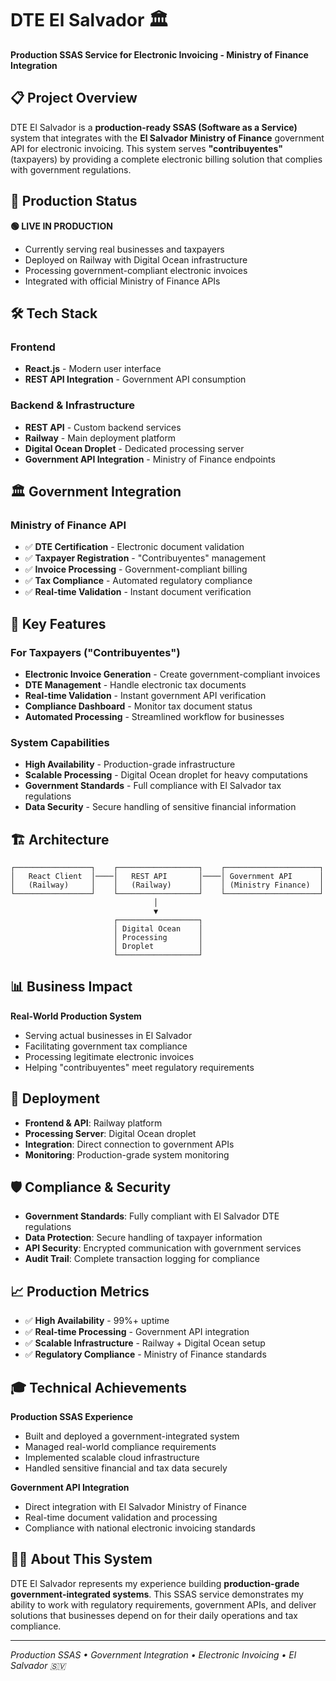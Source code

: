 # DTE El Salvador 🏛️

**Production SSAS Service for Electronic Invoicing - Ministry of Finance Integration**

## 📋 Project Overview

DTE El Salvador is a **production-ready SSAS (Software as a Service)** system that integrates with the **El Salvador Ministry of Finance** government API for electronic invoicing. This system serves **"contribuyentes"** (taxpayers) by providing a complete electronic billing solution that complies with government regulations.

## 🚀 Production Status

**🟢 LIVE IN PRODUCTION**
- Currently serving real businesses and taxpayers
- Deployed on Railway with Digital Ocean infrastructure
- Processing government-compliant electronic invoices
- Integrated with official Ministry of Finance APIs

## 🛠️ Tech Stack

### Frontend
- **React.js** - Modern user interface
- **REST API Integration** - Government API consumption

### Backend & Infrastructure
- **REST API** - Custom backend services
- **Railway** - Main deployment platform
- **Digital Ocean Droplet** - Dedicated processing server
- **Government API Integration** - Ministry of Finance endpoints

## 🏛️ Government Integration

### Ministry of Finance API
- ✅ **DTE Certification** - Electronic document validation
- ✅ **Taxpayer Registration** - "Contribuyentes" management
- ✅ **Invoice Processing** - Government-compliant billing
- ✅ **Tax Compliance** - Automated regulatory compliance
- ✅ **Real-time Validation** - Instant document verification

## 🌟 Key Features

### For Taxpayers ("Contribuyentes")
- **Electronic Invoice Generation** - Create government-compliant invoices
- **DTE Management** - Handle electronic tax documents
- **Real-time Validation** - Instant government API verification
- **Compliance Dashboard** - Monitor tax document status
- **Automated Processing** - Streamlined workflow for businesses

### System Capabilities
- **High Availability** - Production-grade infrastructure
- **Scalable Processing** - Digital Ocean droplet for heavy computations
- **Government Standards** - Full compliance with El Salvador tax regulations
- **Data Security** - Secure handling of sensitive financial information

## 🏗️ Architecture

```
┌─────────────────┐    ┌──────────────────┐    ┌─────────────────────┐
│   React Client  │────│   REST API       │────│ Government API      │
│   (Railway)     │    │   (Railway)      │    │ (Ministry Finance)  │
└─────────────────┘    └──────────────────┘    └─────────────────────┘
                                │
                                ▼
                       ┌──────────────────┐
                       │ Digital Ocean    │
                       │ Processing       │
                       │ Droplet          │
                       └──────────────────┘
```

## 📊 Business Impact

**Real-World Production System**
- Serving actual businesses in El Salvador
- Facilitating government tax compliance
- Processing legitimate electronic invoices
- Helping "contribuyentes" meet regulatory requirements

## 🔧 Deployment

- **Frontend & API**: Railway platform
- **Processing Server**: Digital Ocean droplet
- **Integration**: Direct connection to government APIs
- **Monitoring**: Production-grade system monitoring

## 🛡️ Compliance & Security

- **Government Standards**: Fully compliant with El Salvador DTE regulations
- **Data Protection**: Secure handling of taxpayer information
- **API Security**: Encrypted communication with government services
- **Audit Trail**: Complete transaction logging for compliance

## 📈 Production Metrics

- ✅ **High Availability** - 99%+ uptime
- ✅ **Real-time Processing** - Government API integration
- ✅ **Scalable Infrastructure** - Railway + Digital Ocean setup
- ✅ **Regulatory Compliance** - Ministry of Finance standards

## 🎓 Technical Achievements

**Production SSAS Experience**
- Built and deployed a government-integrated system
- Managed real-world compliance requirements
- Implemented scalable cloud infrastructure
- Handled sensitive financial and tax data securely

**Government API Integration**
- Direct integration with El Salvador Ministry of Finance
- Real-time document validation and processing
- Compliance with national electronic invoicing standards

## 👨‍💻 About This System

DTE El Salvador represents my experience building **production-grade government-integrated systems**. This SSAS service demonstrates my ability to work with regulatory requirements, government APIs, and deliver solutions that businesses depend on for their daily operations and tax compliance.

---

*Production SSAS • Government Integration • Electronic Invoicing • El Salvador 🇸🇻*
